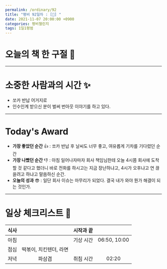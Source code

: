 ```yaml
---
permalink: /ordinary/92
title: "평비 92일차 : [🧳] "
date: 2021-11-07 20:00:00 +0900
categories: 평비챌린지
tags: 1일1평범
---  
```

# 오늘의 책 한 구절 📕

---
# 소중한 사람과의 시간 ✨
- 쏘카 반납 어거지로  
- 인수인계 받으신 분이 벌써 번아웃 이야기를 하고 있다.  

---
# Today's Award
- **가장 좋았던 순간** 👍 : 쏘카 반납 후 날씨도 너무 좋고, 여유롭게 기차를 기다렸던 순간  
- **가장 나빴던 순간** 👎 : 아침 일어나자마자 회사 책임님한테 오늘 4시쯤 회사에 도착할 것 같다고 했더니 바로 전화를 하시고는 지금 장난하냐고, 4시가 오후냐고 연 끊을려고 하냐고 말씀하신 순간.  
- **오늘의 성과** 😎 : 일단 회사 이슈는 마무리가 되었다. 결국 내가 와야 뭔가 해결이 되는 것인가.  

---
# 일상 체크리스트 📃

| 식사 |  | 시작과 끝 |  |
|:----:|:----:|:----:|:----:|
| 아침 |  | 기상 시간 | 06:50, 10:00 |
| 점심 | 떡볶이, 치킨텐더, 라면 |  |  |
| 저녁 | 파삼겹 | 취침 시간 | 02:20 |